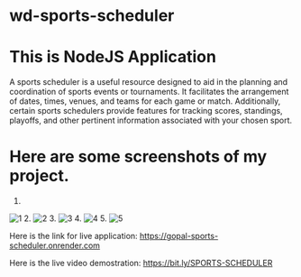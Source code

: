 # wd-sports-scheduler
# This is NodeJS Application
A sports scheduler is a useful resource designed to aid in the planning and coordination of sports events or tournaments. It facilitates the arrangement of dates, times, venues, and teams for each game or match. Additionally, certain sports schedulers provide features for tracking scores, standings, playoffs, and other pertinent information associated with your chosen sport.

# Here are some screenshots of my project.
1.
![1](https://github.com/Gopal-379/wd-sports-scheduler/assets/83073228/fefda356-4eac-4077-934e-d44d589324f9)
2.
![2](https://github.com/Gopal-379/wd-sports-scheduler/assets/83073228/0e905cf6-1cc7-4b1b-a5bc-fb79e95fc53d)
3.
![3](https://github.com/Gopal-379/wd-sports-scheduler/assets/83073228/44fe1397-21fe-4248-ab96-41a908a5b2c5)
4.
![4](https://github.com/Gopal-379/wd-sports-scheduler/assets/83073228/d6705d1e-6cb6-44a8-80ba-4bcd396a042d)
5.
![5](https://github.com/Gopal-379/wd-sports-scheduler/assets/83073228/b7bcd67b-7206-40ea-9b35-34fbaad9ba0a)

Here is the link for live application: <https://gopal-sports-scheduler.onrender.com>

Here is the live video demostration: <https://bit.ly/SPORTS-SCHEDULER>
